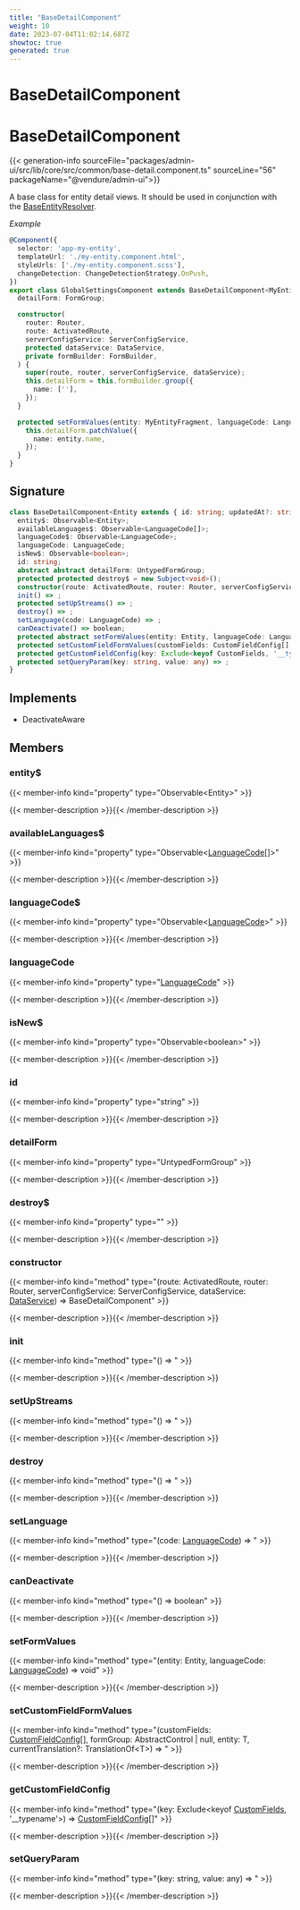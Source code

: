 ```yaml
---
title: "BaseDetailComponent"
weight: 10
date: 2023-07-04T11:02:14.687Z
showtoc: true
generated: true
---
```

<!-- This file was generated from the Vendure source. Do not modify. Instead, re-run the "docs:build" script -->

# BaseDetailComponent
<div class="symbol">


# BaseDetailComponent

{{< generation-info sourceFile="packages/admin-ui/src/lib/core/src/common/base-detail.component.ts" sourceLine="56" packageName="@vendure/admin-ui">}}

A base class for entity detail views. It should be used in conjunction with the
<a href='/admin-ui-api/list-detail-views/base-entity-resolver#baseentityresolver'>BaseEntityResolver</a>.

*Example*

```TypeScript
@Component({
  selector: 'app-my-entity',
  templateUrl: './my-entity.component.html',
  styleUrls: ['./my-entity.component.scss'],
  changeDetection: ChangeDetectionStrategy.OnPush,
})
export class GlobalSettingsComponent extends BaseDetailComponent<MyEntityFragment> implements OnInit {
  detailForm: FormGroup;

  constructor(
    router: Router,
    route: ActivatedRoute,
    serverConfigService: ServerConfigService,
    protected dataService: DataService,
    private formBuilder: FormBuilder,
  ) {
    super(route, router, serverConfigService, dataService);
    this.detailForm = this.formBuilder.group({
      name: [''],
    });
  }

  protected setFormValues(entity: MyEntityFragment, languageCode: LanguageCode): void {
    this.detailForm.patchValue({
      name: entity.name,
    });
  }
}
```

## Signature

```TypeScript
class BaseDetailComponent<Entity extends { id: string; updatedAt?: string }> implements DeactivateAware {
  entity$: Observable<Entity>;
  availableLanguages$: Observable<LanguageCode[]>;
  languageCode$: Observable<LanguageCode>;
  languageCode: LanguageCode;
  isNew$: Observable<boolean>;
  id: string;
  abstract abstract detailForm: UntypedFormGroup;
  protected protected destroy$ = new Subject<void>();
  constructor(route: ActivatedRoute, router: Router, serverConfigService: ServerConfigService, dataService: DataService)
  init() => ;
  protected setUpStreams() => ;
  destroy() => ;
  setLanguage(code: LanguageCode) => ;
  canDeactivate() => boolean;
  protected abstract setFormValues(entity: Entity, languageCode: LanguageCode) => void;
  protected setCustomFieldFormValues(customFields: CustomFieldConfig[], formGroup: AbstractControl | null, entity: T, currentTranslation?: TranslationOf<T>) => ;
  protected getCustomFieldConfig(key: Exclude<keyof CustomFields, '__typename'>) => CustomFieldConfig[];
  protected setQueryParam(key: string, value: any) => ;
}
```
## Implements

 * DeactivateAware


## Members

### entity$

{{< member-info kind="property" type="Observable&#60;Entity&#62;"  >}}

{{< member-description >}}{{< /member-description >}}

### availableLanguages$

{{< member-info kind="property" type="Observable&#60;<a href='/typescript-api/common/language-code#languagecode'>LanguageCode</a>[]&#62;"  >}}

{{< member-description >}}{{< /member-description >}}

### languageCode$

{{< member-info kind="property" type="Observable&#60;<a href='/typescript-api/common/language-code#languagecode'>LanguageCode</a>&#62;"  >}}

{{< member-description >}}{{< /member-description >}}

### languageCode

{{< member-info kind="property" type="<a href='/typescript-api/common/language-code#languagecode'>LanguageCode</a>"  >}}

{{< member-description >}}{{< /member-description >}}

### isNew$

{{< member-info kind="property" type="Observable&#60;boolean&#62;"  >}}

{{< member-description >}}{{< /member-description >}}

### id

{{< member-info kind="property" type="string"  >}}

{{< member-description >}}{{< /member-description >}}

### detailForm

{{< member-info kind="property" type="UntypedFormGroup"  >}}

{{< member-description >}}{{< /member-description >}}

### destroy$

{{< member-info kind="property" type=""  >}}

{{< member-description >}}{{< /member-description >}}

### constructor

{{< member-info kind="method" type="(route: ActivatedRoute, router: Router, serverConfigService: ServerConfigService, dataService: <a href='/admin-ui-api/providers/data-service#dataservice'>DataService</a>) => BaseDetailComponent"  >}}

{{< member-description >}}{{< /member-description >}}

### init

{{< member-info kind="method" type="() => "  >}}

{{< member-description >}}{{< /member-description >}}

### setUpStreams

{{< member-info kind="method" type="() => "  >}}

{{< member-description >}}{{< /member-description >}}

### destroy

{{< member-info kind="method" type="() => "  >}}

{{< member-description >}}{{< /member-description >}}

### setLanguage

{{< member-info kind="method" type="(code: <a href='/typescript-api/common/language-code#languagecode'>LanguageCode</a>) => "  >}}

{{< member-description >}}{{< /member-description >}}

### canDeactivate

{{< member-info kind="method" type="() => boolean"  >}}

{{< member-description >}}{{< /member-description >}}

### setFormValues

{{< member-info kind="method" type="(entity: Entity, languageCode: <a href='/typescript-api/common/language-code#languagecode'>LanguageCode</a>) => void"  >}}

{{< member-description >}}{{< /member-description >}}

### setCustomFieldFormValues

{{< member-info kind="method" type="(customFields: <a href='/typescript-api/custom-fields/custom-field-config#customfieldconfig'>CustomFieldConfig</a>[], formGroup: AbstractControl | null, entity: T, currentTranslation?: TranslationOf&#60;T&#62;) => "  >}}

{{< member-description >}}{{< /member-description >}}

### getCustomFieldConfig

{{< member-info kind="method" type="(key: Exclude&#60;keyof <a href='/typescript-api/custom-fields/#customfields'>CustomFields</a>, '__typename'&#62;) => <a href='/typescript-api/custom-fields/custom-field-config#customfieldconfig'>CustomFieldConfig</a>[]"  >}}

{{< member-description >}}{{< /member-description >}}

### setQueryParam

{{< member-info kind="method" type="(key: string, value: any) => "  >}}

{{< member-description >}}{{< /member-description >}}


</div>
